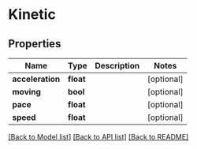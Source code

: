 # Kinetic

## Properties
Name | Type | Description | Notes
------------ | ------------- | ------------- | -------------
**acceleration** | **float** |  | [optional] 
**moving** | **bool** |  | [optional] 
**pace** | **float** |  | [optional] 
**speed** | **float** |  | [optional] 

[[Back to Model list]](../README.md#documentation-for-models) [[Back to API list]](../README.md#documentation-for-api-endpoints) [[Back to README]](../README.md)



